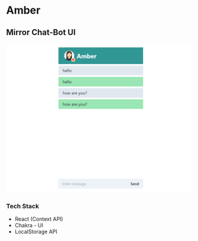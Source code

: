 # Amber

## Mirror Chat-Bot UI

![UI Screenshot](public/img/Screenshot.png)

### Tech Stack

- React (Context API)
- Chakra - UI
- LocalStorage API  
